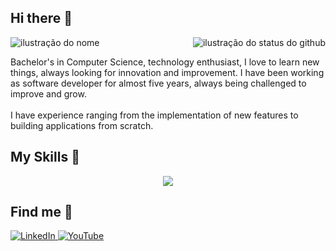 ## Hi there 👋

<img src="https://img.shields.io/static/v1?label=Overview&message=CLAYTON CASTRO&color=f8efd4&style=for-the-badge&logo=GitHub" alt="ilustração do nome">
<img align='right' src="https://github-readme-stats.vercel.app/api?username=claytoncastro&count_private=true&show_icons=true&theme=transparent" alt="ilustração do status do github">
  
<p> 
 Bachelor's in Computer Science, technology enthusiast, I love to learn new things, always looking for innovation and improvement. I have been working as software developer for almost five years, always being challenged to improve and grow. <br><br>
 I have experience ranging from the implementation of new features to building applications from scratch.
</p>

## My Skills 🚀

<p align="center">
  <a href="https://skillicons.dev">
    <img src="https://skillicons.dev/icons?i=java,kotlin,spring,maven,gradle,rabbitmq,postgresql,mongo,docker,kubernetes,aws,jenkins,linux,git,idea&theme=light"/>
  </a>
</p>

## Find me 🔎
<a href="https://www.linkedin.com/in/clayton-castro/?locale=en_US" title="LinkedIn">
  <img src="https://img.shields.io/badge/Linkedin-0e76a8?style=for-the-badge&logo=Linkedin&logoColor=white" alt="LinkedIn"/>
</a>
<a href="https://www.youtube.com/channel/UCdHgb7OWU3L1rZJiePevnxg" title="YouTube">
  <img src="https://img.shields.io/badge/YouTube-FF0000?style=for-the-badge&logo=youtube&logoColor=white" alt="YouTube"/>
</a>
